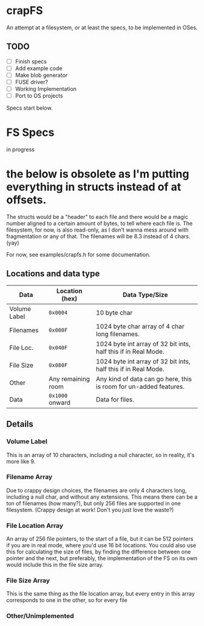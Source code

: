 # crapFS
An attempt at a filesystem, or at least the specs, to be implemented in OSes.
## TODO
- [ ] Finish specs
- [ ] Add example code
- [ ] Make blob generator
- [ ] FUSE driver?
- [ ] Working Implementation
- [ ] Port to OS projects

Specs start below.

# FS Specs
in progress
# the below is obsolete as I'm putting everything in structs instead of at offsets.
The structs would be a "header" to each file and there would be a magic number aligned to a certain amount of bytes, to tell where each file is.
The filesystem, for now, is also read-only, as I don't wanna mess around with fragmentation or any of that. The filenames will be 8.3 instead of 4 chars. (yay)

For now, see examples/crapfs.h for some documentation.

## Locations and data type

Data          | Location (hex) | Data Type/Size |
------------- | -------------- | -------------- |
Volume Label  |    `0x0004`    | 10 byte char   |
Filenames     |    `0x000F`    | 1024 byte char array of 4 char long filenames. |
File Loc.     |    `0x040F`    | 1024 byte int array of 32 bit ints, half this if in Real Mode. |
File Size     |    `0x080F`    | 1024 byte int array of 32 bit ints, half this if in Real Mode. |
Other         |Any remaining room| Any kind of data can go here, this is room for un-added features. |
Data          | `0x1000` onward | Data for files. |

## Details
### Volume Label
This is an array of 10 characters, including a null character, so in reality, it's more like 9.
### Filename Array
Due to crappy design choices, the filenames are only 4 characters long, including a null char, and without any extensions. This means there can be a ton of filenames (how many?), but only 256 files are supported in one filesystem. (Crappy design at work! Don't you just love the waste?)
### File Location Array
An array of 256 file pointers, to the start of a file, but it can be 512 pointers if you are in real mode, where you'd use 16 bit locations. You could also use this for calculating the size of files, by finding the difference between one pointer and the next, but preferably, the implementation of the FS on its own would include this in the file size array.
### File Size Array
This is the same thing as the file location array, but every entry in this array corresponds to one in the other, so for every file 
### Other/Unimplemented


